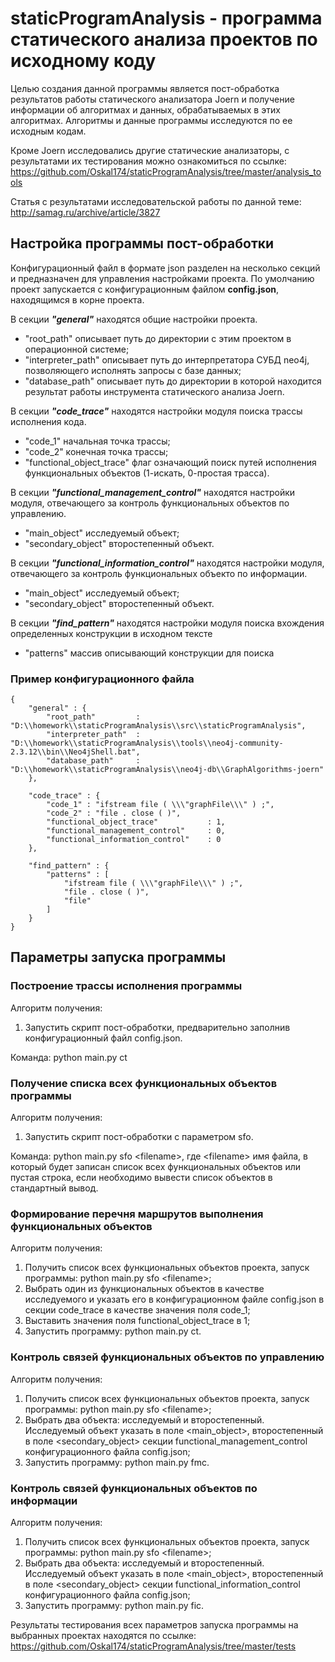 staticProgramAnalysis - программа статического анализа проектов по исходному коду
=====================

Целью создания данной программы является пост-обработка результатов работы статического анализатора Joern и получение информации об алгоритмах и данных, обрабатываемых в этих алгоритмах. Алгоритмы и данные программы исследуются по ее исходным кодам.

Кроме Joern исследовались другие статические анализаторы, с результатами их тестирования можно ознакомиться по ссылке: <https://github.com/Oskal174/staticProgramAnalysis/tree/master/analysis_tools>

Статья с результатами исследовательской работы по данной теме: <http://samag.ru/archive/article/3827>

Настройка программы пост-обработки
-----------------------------------

Конфигурационный файл в формате json разделен на несколько секций и предназначен для управления настройками проекта. По умолчанию проект запускается с конфигурационным файлом **config.json**, находящимся в корне проекта.

В секции ***"general"*** находятся общие настройки проекта. 
- "root_path" описывает путь до директории с этим проектом в операционной системе;
- "interpreter_path" описывает путь до интерпретатора СУБД neo4j, позволяющего исполнять запросы с базе данных;
- "database_path" описывает путь до директории в которой находится результат работы инструмента статического анализа Joern.

В секции ***"code_trace"*** находятся настройки модуля поиска трассы исполнения кода.
- "code_1" начальная точка трассы;
- "code_2" конечная точка трассы;
- "functional_object_trace" флаг означающий поиск путей исполнения функциональных объектов (1-искать, 0-простая трасса).

В секции ***"functional_management_control"*** находятся настройки модуля, отвечающего за контроль функциональных объектов по управлению.
- "main_object" исследуемый объект;
- "secondary_object" второстепенный объект.

В секции ***"functional_information_control"*** находятся настройки модуля, отвечающего за контроль функциональных объекто по информации.
- "main_object" исследуемый объект;
- "secondary_object" второстепенный объект.

В секции ***"find_pattern"*** находятся настройки модуля поиска вхождения определенных конструкции в исходном тексте
- "patterns" массив описывающий конструкции для поиска

### Пример конфигурационного файла

    {
        "general" : {
            "root_path"         : "D:\\homework\\staticProgramAnalysis\\src\\staticProgramAnalysis",
            "interpreter_path"  : "D:\\homework\\staticProgramAnalysis\\tools\\neo4j-community-2.3.12\\bin\\Neo4jShell.bat",
            "database_path"     : "D:\\homework\\staticProgramAnalysis\\neo4j-db\\GraphAlgorithms-joern"
        },
    
        "code_trace" : {
            "code_1" : "ifstream file ( \\\"graphFile\\\" ) ;",
            "code_2" : "file . close ( )",
            "functional_object_trace"           : 1,
            "functional_management_control"     : 0,
            "functional_information_control"    : 0
        },
    
        "find_pattern" : {
            "patterns" : [
                "ifstream file ( \\\"graphFile\\\" ) ;",
                "file . close ( )",
                "file"
            ]
        }
    }
   
   
Параметры запуска программы
-----------------------------------

### Построение трассы исполнения программы

Алгоритм получения:
1. Запустить скрипт пост-обработки, предварительно заполнив конфигурационный файл config.json.

Команда: python main.py ct

### Получение списка всех функциональных объектов программы

Алгоритм получения:
1. Запустить скрипт пост-обработки с параметром sfo.

Команда: python main.py sfo \<filename\>, где \<filename\> имя файла, в который будет записан список всех функциональных объектов или пустая строка, если необходимо вывести список объектов в стандартный вывод.

### Формирование перечня маршрутов выполнения функциональных объектов

Алгоритм получения:
1. Получить список всех функциональных объектов проекта, запуск программы: python main.py sfo \<filename\>;
2. Выбрать один из функциональных объектов в качестве исследуемого и указать его в конфигурационном файле config.json в секции code_trace в качестве значения поля code_1;
3. Выставить значения поля functional_object_trace в 1;
4. Запустить программу: python main.py ct.

### Контроль связей функциональных объектов по управлению

Алгоритм получения:
1. Получить список всех функциональных объектов проекта, запуск программы: python main.py sfo \<filename\>;
2. Выбрать два объекта: исследуемый и второстепенный. Исследуемый объект указать в поле \<main_object\>, второстепенный в поле \<secondary_object\> секции functional_management_control конфигурационного файла config.json;
3. Запустить программу: python main.py fmc.

### Контроль связей функциональных объектов по информации
Алгоритм получения:
1. Получить список всех функциональных объектов проекта, запуск программы: python main.py sfo \<filename\>;
2. Выбрать два объекта: исследуемый и второстепенный. Исследуемый объект указать в поле \<main_object\>, второстепенный в поле \<secondary_object\> секции functional_information_control конфигурационного файла config.json;
3. Запустить программу: python main.py fic.

Результаты тестирования всех параметров запуска программы на выбранных проектах находятся по ссылке: <https://github.com/Oskal174/staticProgramAnalysis/tree/master/tests>
